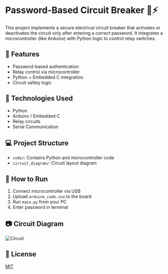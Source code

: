 # Password-Based Circuit Breaker 🔐⚡

This project implements a secure electrical circuit breaker that activates or deactivates the circuit only after entering a correct password. It integrates a microcontroller (like Arduino) with Python logic to control relay switches.

## 🔧 Features
- Password-based authentication
- Relay control via microcontroller
- Python + Embedded C integration
- Circuit safety logic

## 🧠 Technologies Used
- Python
- Arduino / Embedded C
- Relay circuits
- Serial Communication

## 💻 Project Structure
- `code/`: Contains Python and microcontroller code
- `circuit_diagram/`: Circuit layout diagram

## 🚀 How to Run
1. Connect microcontroller via USB
2. Upload `arduino_code.ino` to the board
3. Run `main.py` from your PC
4. Enter password in terminal

## 📷 Circuit Diagram
![Circuit](circuit_diagram/circuit.png)

## 📜 License
[MIT](LICENSE)
